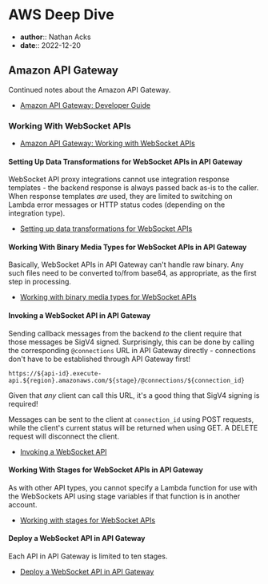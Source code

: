 # AWS Deep Dive

* **author**:: Nathan Acks
* **date**:: 2022-12-20

## Amazon API Gateway

Continued notes about the Amazon API Gateway.

* [Amazon API Gateway: Developer Guide](https://docs.aws.amazon.com/apigateway/latest/developerguide/welcome.html)

### Working With WebSocket APIs

* [Amazon API Gateway: Working with WebSocket APIs](https://docs.aws.amazon.com/apigateway/latest/developerguide/apigateway-websocket-api.html)

#### Setting Up Data Transformations for WebSocket APIs in API Gateway

WebSocket API proxy integrations cannot use integration response templates - the backend response is always passed back as-is to the caller. When response templates *are* used, they are limited to switching on Lambda error messages or HTTP status codes (depending on the integration type).

* [Setting up data transformations for WebSocket APIs](https://docs.aws.amazon.com/apigateway/latest/developerguide/websocket-api-data-transformations.html)

#### Working With Binary Media Types for WebSocket APIs in API Gateway

Basically, WebSocket APIs in API Gateway can't handle raw binary. Any such files need to be converted to/from base64, as appropriate, as the first step in processing.

* [Working with binary media types for WebSocket APIs](https://docs.aws.amazon.com/apigateway/latest/developerguide/websocket-api-develop-binary-media-types.html)

#### Invoking a WebSocket API in API Gateway

Sending callback messages from the backend *to* the client require that those messages be SigV4 signed. Surprisingly, this can be done by calling the corresponding `@connections` URL in API Gateway directly - connections don't have to be established through API Gateway first!

```
https://${api-id}.execute-api.${region}.amazonaws.com/${stage}/@connections/${connection_id}
```

Given that *any* client can call this URL, it's a good thing that SigV4 signing is required!

Messages can be sent to the client at `connection_id` using POST requests, while the client's current status will be returned when using GET. A DELETE request will disconnect the client.

* [Invoking a WebSocket API](https://docs.aws.amazon.com/apigateway/latest/developerguide/apigateway-how-to-call-websocket-api.html)

#### Working With Stages for WebSocket APIs in API Gateway

As with other API types, you cannot specify a Lambda function for use with the WebSockets API using stage variables if that function is in another account.

* [Working with stages for WebSocket APIs](https://docs.aws.amazon.com/apigateway/latest/developerguide/websocket-api-stages.html)

#### Deploy a WebSocket API in API Gateway

Each API in API Gateway is limited to ten stages.

* [Deploy a WebSocket API in API Gateway](https://docs.aws.amazon.com/apigateway/latest/developerguide/apigateway-set-up-websocket-deployment.html)

